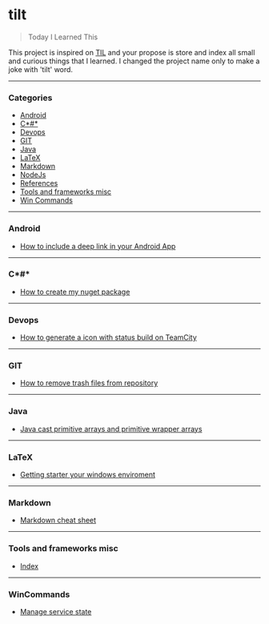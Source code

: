 # tilt

> Today I Learned This

This project is inspired on [TIL](https://github.com/jbranchaud/til) and your propose is store and index all small and curious things that I learned.
I changed the project name only to make a joke with 'tilt' word.

---

### Categories

* [Android](#android)
* [C*#*](#c*#*)
* [Devops](#devops)
* [GIT](#git)
* [Java](#java)
* [LaTeX](#latex)
* [Markdown](#markdown)
* [NodeJs](#nodejs)
* [References](#references)
* [Tools and frameworks misc](#toolsandframeworksmisc)
* [Win Commands](#wincommands)

---

### Android

- [How to include a deep link in your Android App](/android/how-to-include-deep-link.md)

---

### C*#*

- [How to create my nuget package](/c#/create-a-nuget-package.md)

---

### Devops

- [How to generate a icon with status build on TeamCity](/devops/teamcity/generate-status-build-widget.md)

---

### GIT

- [How to remove trash files from repository](/git/remove-trash-files.md)

---

### Java

- [Java cast primitive arrays and primitive wrapper arrays](/java/array-utils-to-cast-array.md)

---

### LaTeX

- [Getting starter your windows enviroment](/latex/get-starter-windows-enviroment.md)


---

### Markdown

- [Markdown cheat sheet](/markdown/markdown-cheat-sheet.md)

---

### Tools and frameworks misc

- [Index](/tools_and_frameworks/index.md)

---

### WinCommands

- [Manage service state](/wincommands/manage-service-state.md)
